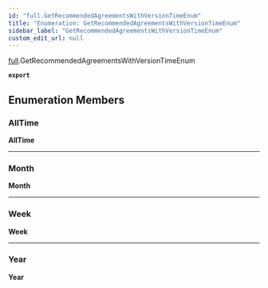```yaml
---
id: "full.GetRecommendedAgreementsWithVersionTimeEnum"
title: "Enumeration: GetRecommendedAgreementsWithVersionTimeEnum"
sidebar_label: "GetRecommendedAgreementsWithVersionTimeEnum"
custom_edit_url: null
---
```


[full](../namespaces/full.md).GetRecommendedAgreementsWithVersionTimeEnum

**`export`**

## Enumeration Members

### AllTime

 **AllTime**

___

### Month

 **Month**

___

### Week

 **Week**

___

### Year

 **Year**
